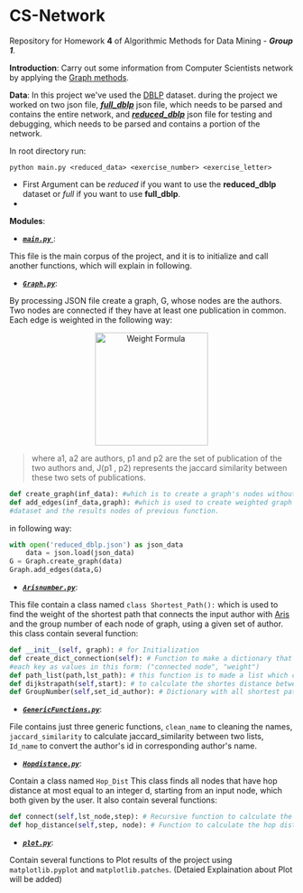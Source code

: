 # CS-Network
Repository for Homework __4__ of Algorithmic Methods for Data Mining - *__Group 1__*.

__Introduction__: Carry out some information from Computer Scientists network by applying the [Graph methods](https://networkx.github.io/).

__Data__: In this project we've used the [DBLP](http://dblp.uni-trier.de/) dataset. during the project we worked on two json file, [*__full_dblp__*](http://www.diag.uniroma1.it/~fazzone/Teaching/AMD_2017/full_dblp.json.zip ) json file, which needs to be parsed and contains the entire network, and  [*__reduced_dblp__*](http://www.diag.uniroma1.it/~fazzone/Teaching/AMD_2017/reduced_dblp.json.zip) json file for testing and debugging, which needs to be parsed and contains a portion of the network.

In root directory run:

`python main.py <reduced_data> <exercise_number> <exercise_letter>`

* First Argument can be *reduced* if you want to use the __reduced_dblp__ dataset or *full* if you want to use __full_dblp__.
* 

__Modules__:

* [*__`main.py`__* ](https://github.com/AAbasinejad/CS-Network/blob/master/main.py): 

This file is the main corpus of the project, and it is to initialize and call another functions, which will explain in following.

* [*__`Graph.py`__*](https://github.com/AAbasinejad/CS-Network/blob/master/Graph.py):

By processing JSON file create a graph, G, whose nodes are the authors. Two nodes are connected if they have at least one publication in common. Each edge is weighted in the following way:
<d1>
<p align="center">
  <img src="https://latex.codecogs.com/gif.latex?w(a_1,a_2)&space;=&space;1&space;-&space;J(p_1,&space;p_2)" title="Weight Formula" width="200"/>
</p>
</d1>

> where a1, a2 are authors, p1 and p2 are the set of publication of the two authors and, J(p1 , p2) represents the jaccard similarity between these two sets of publications.
```python
def create_graph(inf_data): #which is to create a graph's nodes without edges, (this function must be called with a loaded #json dataset file as a argument)
def add_edges(inf_data,graph): #which is used to create weighted graph's edges, (this must be called with a loaded json 
#dataset and the results nodes of previous function.
```
in following way:
``` python
with open('reduced_dblp.json') as json_data
    data = json.load(json_data)
G = Graph.create_graph(data)
Graph.add_edges(data,G)
```

* [*__`Arisnumber.py`__*](https://github.com/AAbasinejad/CS-Network/blob/master/Arisnumber.py): 

This file contain a class named `class Shortest_Path():` which is used to find the weight of the shortest path that connects the input author with [Aris](http://aris.me/) and the group number of each node of graph, using a given set of author. this class contain several function:
```python
def __init__(self, graph): # for Initialization
def create_dict_connection(self): # Function to make a dictionary that nodes appears as keys and tuples of connected nodes to 
#each key as values in this form: ("connected node", "weight")
def path_list(path,lst_path): # this function is to made a list which contain a path between each two connected node.
def dijkstrapath(self,start): # to calculate the shortes distance between an author and the others nodes, using heap.
def GroupNumber(self,set_id_author): # Dictionary with all shortest paths for the nodes of the input set.
```

* [*__`GenericFunctions.py`__*](https://github.com/AAbasinejad/CS-Network/blob/master/GenericFunctions.py):

File contains just three generic functions, `clean_name` to cleaning the names, `jaccard_similarity` to calculate jaccard_similarity between two lists, `Id_name` to convert the author's id in corresponding author's name.

* [*__`Hopdistance.py`__*](https://github.com/AAbasinejad/CS-Network/blob/master/Hopdistance.py): 

Contain a class named `Hop_Dist` This class finds all nodes that have hop distance at most equal to an integer d, starting from an input node, which both given by the user. It also contain several functions:
```python
def connect(self,lst_node,step): # Recursive function to calculate the hop distance, when the number of step is more than 1
def hop_distance(self,step, node): # Function to calculate the hop distance of a specific input author for the 3 main situations
```

* [*__`plot.py`__*](https://github.com/AAbasinejad/CS-Network/blob/master/plot.py): 

Contain several functions to Plot results of the project using `matplotlib.pyplot` and `matplotlib.patches`. (Detaied Explaination about Plot will be added)

